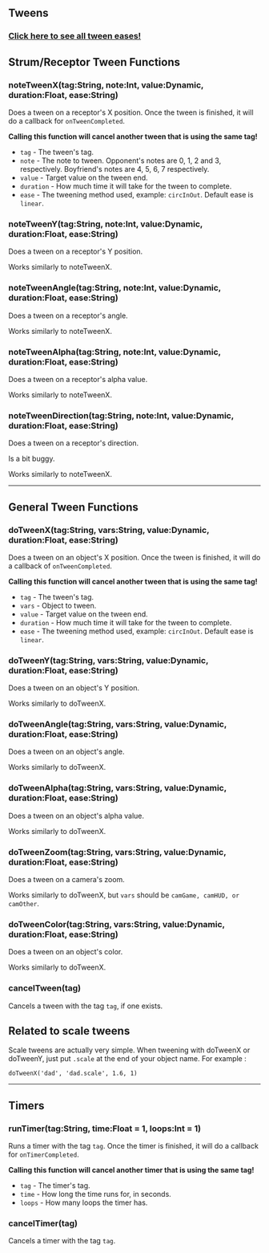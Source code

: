 ## Tweens
### [Click here to see all tween eases!](https://api.haxeflixel.com/flixel/tweens/FlxEase.html)
## Strum/Receptor Tween Functions

### noteTweenX(tag:String, note:Int, value:Dynamic, duration:Float, ease:String)
Does a tween on a receptor's X position. Once the tween is finished, it will do a callback for `onTweenCompleted`.

**Calling this function will cancel another tween that is using the same tag!**

* `tag` - The tween's tag.
* `note` - The note to tween. Opponent's notes are 0, 1, 2 and 3, respectively. Boyfriend's notes are 4, 5, 6, 7 respectively.
* `value` - Target value on the tween end.
* `duration` - How much time it will take for the tween to complete.
* `ease` - The tweening method used, example: `circInOut`. Default ease is `linear`.

### noteTweenY(tag:String, note:Int, value:Dynamic, duration:Float, ease:String)
Does a tween on a receptor's Y position.

Works similarly to noteTweenX.

### noteTweenAngle(tag:String, note:Int, value:Dynamic, duration:Float, ease:String)
Does a tween on a receptor's angle.

Works similarly to noteTweenX.

### noteTweenAlpha(tag:String, note:Int, value:Dynamic, duration:Float, ease:String)
Does a tween on a receptor's alpha value.

Works similarly to noteTweenX.

### noteTweenDirection(tag:String, note:Int, value:Dynamic, duration:Float, ease:String)
Does a tween on a receptor's direction.

Is a bit buggy.

Works similarly to noteTweenX.
***
## General Tween Functions
### doTweenX(tag:String, vars:String, value:Dynamic, duration:Float, ease:String)
Does a tween on an object's X position. Once the tween is finished, it will do a callback of `onTweenCompleted`.

**Calling this function will cancel another tween that is using the same tag!**

* `tag` - The tween's tag.
* `vars` - Object to tween.
* `value` - Target value on the tween end.
* `duration` - How much time it will take for the tween to complete.
* `ease` - The tweening method used, example: `circInOut`. Default ease is `linear`.

### doTweenY(tag:String, vars:String, value:Dynamic, duration:Float, ease:String)
Does a tween on an object's Y position.

Works similarly to doTweenX.

### doTweenAngle(tag:String, vars:String, value:Dynamic, duration:Float, ease:String)
Does a tween on an object's angle.

Works similarly to doTweenX.

### doTweenAlpha(tag:String, vars:String, value:Dynamic, duration:Float, ease:String)
Does a tween on an object's alpha value.

Works similarly to doTweenX.

### doTweenZoom(tag:String, vars:String, value:Dynamic, duration:Float, ease:String)
Does a tween on a camera's zoom.

Works similarly to doTweenX, but `vars` should be `camGame, camHUD, or camOther`.

### doTweenColor(tag:String, vars:String, value:Dynamic, duration:Float, ease:String)
Does a tween on an object's color.

Works similarly to doTweenX.

### cancelTween(tag)
Cancels a tween with the tag `tag`, if one exists.

## Related to scale tweens
Scale tweens are actually very simple. When tweening with doTweenX or doTweenY, just put `.scale` at the end of your object name. For example : 

`doTweenX('dad', 'dad.scale', 1.6, 1)` 
***

## Timers
### runTimer(tag:String, time:Float = 1, loops:Int = 1)
Runs a timer with the tag `tag`. Once the timer is finished, it will do a callback for `onTimerCompleted`.

**Calling this function will cancel another timer that is using the same tag!**

* `tag` - The timer's tag.
* `time` - How long the time runs for, in seconds.
* `loops` - How many loops the timer has.

### cancelTimer(tag)
Cancels a timer with the tag `tag`.